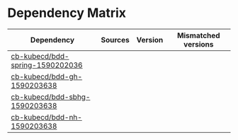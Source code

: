 # Dependency Matrix

Dependency | Sources | Version | Mismatched versions
---------- | ------- | ------- | -------------------
[cb-kubecd/bdd-spring-1590202036](https://github.com/cb-kubecd/bdd-spring-1590202036.git) |  | []() | 
[cb-kubecd/bdd-gh-1590203638](https://github.com/cb-kubecd/bdd-gh-1590203638.git) |  | []() | 
[cb-kubecd/bdd-sbhg-1590203638](https://github.com/cb-kubecd/bdd-sbhg-1590203638.git) |  | []() | 
[cb-kubecd/bdd-nh-1590203638](https://github.com/cb-kubecd/bdd-nh-1590203638.git) |  | []() | 
